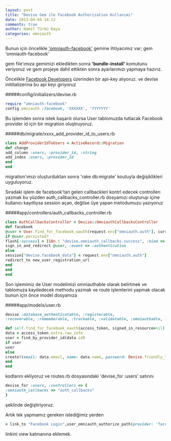 ```yaml
---
layout: post
title: "Devise Gem ile Facebook Authorization Kullanımı"
date: 2013-04-04 14:12
comments: true
author: Hamit Türkü Kaya
categories: omniauth
---
```

Bunun için öncelikle ['omniauth-facebook'](https://github.com/mkdynamic/omniauth-facebook) gemine ihtiyacımız var;
	gem 'omniauth-facebook'

gem file'ımıza gemimizi ekledikten sonra __'bundle-install'__ komutunu veriyoruz ve gem projeye dahil ettikten sonra ayarlarımızı yapmaya hazırız.

Öncelikle [Facebook Developers](https://developers.facebook.com/apps) üzerinden bir api-key alıyoruz.
ve devise initilializerina bu api keyi giriyoruz


#####config/initializers/devise.rb
```ruby
require "omniauth-facebook"
config.omniauth :facebook, 'XXXXXX', 'YYYYYYY'
```

Bu işlemden sonra istek başarılı olursa User tablomuzda tutlacak Facebook provider id için bir migration oluştruyoruz.
<!-- more -->
#####db/migrate/xxxx_add_provider_id_to_users.rb
```ruby
class AddProviderIdToUsers < ActiveRecord::Migration
def change
add_column :users, :provider_id, :string
add_index :users, :provider_id
end
end
```

migration'ımızı oluşturduktan sonra 'rake db:migrate' koutuyla değişiklikleri uyguluyoruz.

Sıradaki işlem de facebook'tan gelen callbackleri kontrl edecek controllerı yazmak bu yüzden auth_callbacks_controller.rb dosyamızı oluşturup içine kullanıcı kayıtlıysa session açan, değilse üye yapan metodumuzu yazıyoruz

#####app/controllers/auth_callbacks_controller.rb
```ruby
class AuthCallbacksController < Devise::OmniauthCallbacksController
def facebook
@user = User.find_for_facebook_oauth(request.env["omniauth.auth"], current_user)
if @user.persisted?
flash[:success] = I18n.t "devise.omniauth_callbacks.success", :kind => "Facebook"
sign_in_and_redirect @user, :event => :authentication
else
session["devise.facebook_data"] = request.env["omniauth.auth"]
redirect_to new_user_registration_url
end
end
end
```
Son işlemimiz de User modelimizi omniauthable olarak belirtmek ve tablomuza kaydedecek methodu yazmak ve route işlemlerini yapmak olacak
bunun için önce model dosyamıza

#####app/models/user.rb
```ruby
devise :database_authenticatable, :registerable,
:recoverable, :rememberable, :trackable, :validatable, :omniauthable, :omniauth_providers => [:facebook]

def self.find_for_facebook_oauth(access_token, signed_in_resource=nil)
data = access_token.extra.raw_info
user = find_by_provider_id(data.id)
if user
user
else 
create!(email: data.email, name: data.name, password: Devise.friendly_token[0, 8], provider_id: data.id)
end
end
```
kodlarını ekliyoruz ve routes.rb dosyasındaki 'devise_for :users' satırını

```ruby
devise_for :users, :controllers => {
:omniauth_callbacks => "auth_callbacks"
}
```

şeklinde değiştiriyoruz.

Artık tek yapmamız gereken istediğimiz yerden

```ruby
= link_to "Facebook Login",user_omniauth_authorize_path(provider: 'facebook') , class: 'auth_provider'
```
linkini view katmanına eklemek. 
